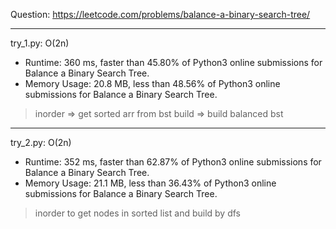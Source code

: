 Question: https://leetcode.com/problems/balance-a-binary-search-tree/

---

try_1.py: O(2n)

* Runtime: 360 ms, faster than 45.80% of Python3 online submissions for Balance a Binary Search Tree.
* Memory Usage: 20.8 MB, less than 48.56% of Python3 online submissions for Balance a Binary Search Tree.

> inorder => get sorted arr from bst
> build => build balanced bst

---

try_2.py: O(2n)

* Runtime: 352 ms, faster than 62.87% of Python3 online submissions for Balance a Binary Search Tree.
* Memory Usage: 21.1 MB, less than 36.43% of Python3 online submissions for Balance a Binary Search Tree.

> inorder to get nodes in sorted list and build by dfs
